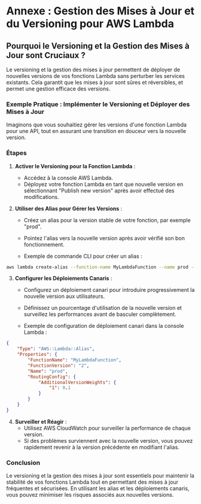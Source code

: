 # Annexe : Gestion des Mises à Jour et du Versioning pour AWS Lambda

## Pourquoi le Versioning et la Gestion des Mises à Jour sont Cruciaux ?

Le versioning et la gestion des mises à jour permettent de déployer de nouvelles versions de vos fonctions Lambda sans perturber les services existants. Cela garantit que les mises à jour sont sûres et réversibles, et permet une gestion efficace des versions.

### Exemple Pratique : Implémenter le Versioning et Déployer des Mises à Jour

Imaginons que vous souhaitiez gérer les versions d'une fonction Lambda pour une API, tout en assurant une transition en douceur vers la nouvelle version.

### Étapes

1. **Activer le Versioning pour la Fonction Lambda** :
   - Accédez à la console AWS Lambda.
   - Déployez votre fonction Lambda en tant que nouvelle version en sélectionnant "Publish new version" après avoir effectué des modifications.

2. **Utiliser des Alias pour Gérer les Versions** :
   - Créez un alias pour la version stable de votre fonction, par exemple "prod".
   - Pointez l'alias vers la nouvelle version après avoir vérifié son bon fonctionnement.

   - Exemple de commande CLI pour créer un alias :

```bash
aws lambda create-alias --function-name MyLambdaFunction --name prod --function-version 2
```

3. **Configurer les Déploiements Canaris** :
   - Configurez un déploiement canari pour introduire progressivement la nouvelle version aux utilisateurs.
   - Définissez un pourcentage d'utilisation de la nouvelle version et surveillez les performances avant de basculer complètement.

   - Exemple de configuration de déploiement canari dans la console Lambda :

```json
{
    "Type": "AWS::Lambda::Alias",
    "Properties": {
        "FunctionName": "MyLambdaFunction",
        "FunctionVersion": "2",
        "Name": "prod",
        "RoutingConfig": {
            "AdditionalVersionWeights": {
                "1": 0.1
            }
        }
    }
}
```

4. **Surveiller et Réagir** :
   - Utilisez AWS CloudWatch pour surveiller la performance de chaque version.
   - Si des problèmes surviennent avec la nouvelle version, vous pouvez rapidement revenir à la version précédente en modifiant l'alias.

### Conclusion

Le versioning et la gestion des mises à jour sont essentiels pour maintenir la stabilité de vos fonctions Lambda tout en permettant des mises à jour fréquentes et sécurisées. En utilisant les alias et les déploiements canaris, vous pouvez minimiser les risques associés aux nouvelles versions.
